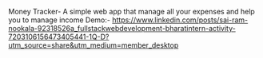 Money Tracker- A simple web app that manage all your expenses and help you to manage income
Demo:- https://www.linkedin.com/posts/sai-ram-nookala-92318526a_fullstackwebdevelopment-bharatintern-activity-7203106156473405441-1Q-D?utm_source=share&utm_medium=member_desktop
